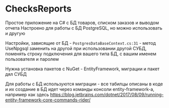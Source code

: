# ChecksReports
Простое приложение на C# с БД товаров, списком заказов и выводом отчета
Настроено для работы с БД PostgreSQL, но можно использовать и другую

Настройки, зависящие от БД - `PostgresDataBaseContext.cs:31` - метод UseNpgsql заменить на другой при использовании другой СУБД, поменять строку подключения для вашего типа БД, с вашим именем пользователя и паролем

Нужна установка пакетов с NuGet - EntityFramework, миграции и пакет дял СУБД

Для работы с БД используются миграции - все табилцы описаны в коде и их создание в БД идет через команды консоли entity-framework-а, например как здесь https://blog.jetbrains.com/dotnet/2017/08/09/running-entity-framework-core-commands-rider/
